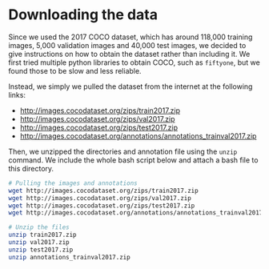 # Downloading the data

Since we used the 2017 COCO dataset, which has around 118,000 training images, 5,000 validation images and 40,000 test images, we decided to give instructions on how to obtain the dataset rather than including it. We first tried multiple python libraries to obtain COCO, such as `fiftyone`, but we found those to be slow and less reliable.

Instead, we simply we pulled the dataset from the internet at the following links:
 - http://images.cocodataset.org/zips/train2017.zip
 - http://images.cocodataset.org/zips/val2017.zip
 - http://images.cocodataset.org/zips/test2017.zip
 - http://images.cocodataset.org/annotations/annotations_trainval2017.zip

Then, we unzipped the directories and annotation file using the `unzip` command. We include the whole bash script below and attach a bash file to this directory.
```bash
# Pulling the images and annotations
wget http://images.cocodataset.org/zips/train2017.zip
wget http://images.cocodataset.org/zips/val2017.zip
wget http://images.cocodataset.org/zips/test2017.zip
wget http://images.cocodataset.org/annotations/annotations_trainval2017.zip

# Unzip the files
unzip train2017.zip
unzip val2017.zip
unzip test2017.zip
unzip annotations_trainval2017.zip
```